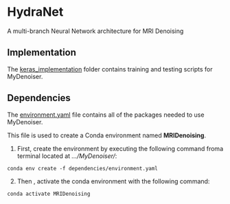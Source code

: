 # HydraNet
A multi-branch Neural Network architecture for MRI Denoising

## Implementation
The [keras_implementation](./keras_implementation) folder contains training and testing scripts for MyDenoiser.

## Dependencies
The [environment.yaml](environment.yaml) file contains all of the packages needed to use MyDenoiser.

This file is used to create a Conda environment named **MRIDenoising**. 
1. First, create the environment by executing the following command froma terminal located at *.../MyDenoiser/*:
```
conda env create -f dependencies/environment.yaml
```
2. Then , activate the conda environment with the following command:
```
conda activate MRIDenoising
```
